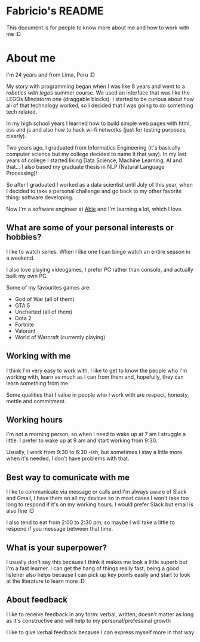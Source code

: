 # Fabricio's README

This document is for people to know more about me and how to work with me :D

# About me

I'm 24 years and from Lima, Peru :D

My story with programming began when I was like 8 years and went to a _*robotics with legos*_ summer course. We used an interface that was like the LEGOs Mindstorm one (draggable blocks). I started to be curious about how all of that technology worked, so I decided that I was going to do something tech related.

In my high school years I learned how to build simple web pages with html, css and js and also how to hack wi-fi networks (just for testing purposes, clearly).

Two years ago, I graduated from Informatics Engineering (it's basically computer science but my college decided to name it that way). In my last years of college I started liking Data Science, Machine Learning, AI and that... I also based my graduate thesis in NLP (Natural Language Processing)!

So after I graduated I worked as a data scientist until July of this year, when I decided to take a personal challenge and go back to my other favorite thing: software developing.

Now I'm a software engineer at [Able](https://www.able.co) and I'm learning a lot, which I love.

## What are some of your personal interests or hobbies?

I like to watch series. When I like one I can binge watch an entire season in a weekend.

I also love playing videogames, I prefer PC rather than console, and actually built my own PC.

Some of my favourites games are:

- God of War (all of them)
- GTA 5
- Uncharted (all of them)
- Dota 2
- Fortnite
- Valorant
- World of Warcraft (currently playing)

##

## Working with me

I think I'm very easy to work with, I like to get to know the people who I'm working with, learn as much as I can from them and, hopefully, they can learn something from me.

Some qualities that I value in people who I work with are respect, honesty, mettle and commitment.

## Working hours

I'm not a morning person, so when I need to wake up at 7 am I struggle a little. I prefer to wake up at 9 am and start working from 9:30.

Usually, I work from 9:30 to 6:30 _-ish_, but sometimes I stay a little more when it's needed, I don't have problems with that.

## Best way to comunicate with me

I like to communicate via message or calls and I'm always aware of Slack and Gmail, I have them on all my devices so in most cases I won't take too long to respond if it's on my working hours. I would prefer Slack but email is also fine :D

I also tend to eat from 2:00 to 2:30 pm, so maybe I will take a little to respond if you message between that time.

## What is your superpower?

I usually don't say this because I think it makes me look a little superb but I'm a fast learner. I can get the hang of things really fast, being a good listener also helps because I can pick up key points easily and start to look at the literature to learn more :D

## About feedback

I like to receive feedback in any form: verbal, written, doesn't matter as long as it's constructive and will help to my personal/professinal growth

I like to give verbal feedback because I can express myself more in that way
